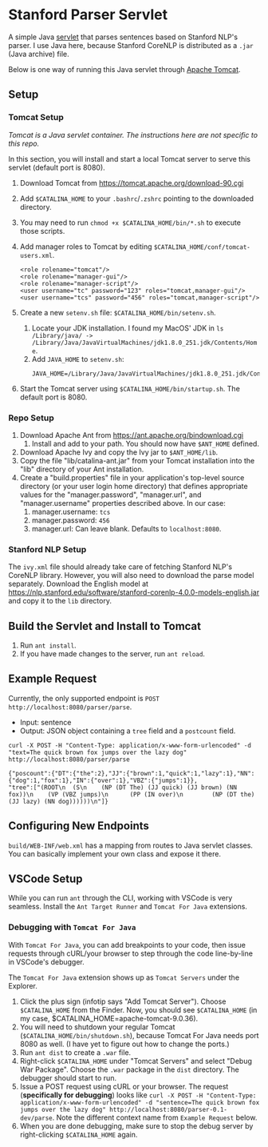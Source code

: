 # Stanford Parser Servlet

A simple Java [servlet](https://javaee.github.io/javaee-spec/javadocs/javax/servlet/http/HttpServlet.html)
that parses sentences based on Stanford NLP's parser. I use Java here, because
Stanford CoreNLP is distributed as a `.jar` (Java archive) file.

Below is one way of running this Java servlet through [Apache Tomcat](http://tomcat.apache.org/).

## Setup

### Tomcat Setup

_Tomcat is a Java servlet container. The instructions here are not specific to this repo._

In this section, you will install and start a local Tomcat server to serve this servlet (default port is 8080).

1. Download Tomcat from https://tomcat.apache.org/download-90.cgi
1. Add `$CATALINA_HOME` to your `.bashrc`/`.zshrc` pointing to the downloaded directory.
1. You may need to run `chmod +x $CATALINA_HOME/bin/*.sh` to execute those scripts.
1. Add manager roles to Tomcat by editing `$CATALINA_HOME/conf/tomcat-users.xml`.
   ```
   <role rolename="tomcat"/>
   <role rolename="manager-gui"/>
   <role rolename="manager-script"/>
   <user username="tc" password="123" roles="tomcat,manager-gui"/>
   <user username="tcs" password="456" roles="tomcat,manager-script"/>
   ```
1. Create a new `setenv.sh` file: `$CATALINA_HOME/bin/setenv.sh`.

   1. Locate your JDK installation. I found my MacOS' JDK in `ls /Library/java/ -> /Library/Java/JavaVirtualMachines/jdk1.8.0_251.jdk/Contents/Home`.
   1. Add `JAVA_HOME` to `setenv.sh`:
      ```
      JAVA_HOME=/Library/Java/JavaVirtualMachines/jdk1.8.0_251.jdk/Contents/Home
      ```

1. Start the Tomcat server using `$CATALINA_HOME/bin/startup.sh`. The default port is 8080.

### Repo Setup

1. Download Apache Ant from https://ant.apache.org/bindownload.cgi
   1. Install and add to your path. You should now have `$ANT_HOME` defined.
1. Download Apache Ivy and copy the Ivy jar to `$ANT_HOME/lib`.
1. Copy the file "lib/catalina-ant.jar" from your Tomcat installation into the "lib" directory of your Ant installation.
1. Create a "build.properties" file in your application's top-level
   source directory (or your user login home directory) that defines
   appropriate values for the "manager.password", "manager.url", and
   "manager.username" properties described above. In our case:
   1. manager.username: `tcs`
   1. manager.password: `456`
   1. manager.url: Can leave blank. Defaults to `localhost:8080`.

### Stanford NLP Setup

The `ivy.xml` file should already take care of fetching Stanford NLP's CoreNLP library. However, you will also need
to download the parse model separately. Download the English model at https://nlp.stanford.edu/software/stanford-corenlp-4.0.0-models-english.jar
and copy it to the `lib` directory.

## Build the Servlet and Install to Tomcat

1. Run `ant install`.
1. If you have made changes to the server, run `ant reload`.

## Example Request

Currently, the only supported endpoint is `POST http://localhost:8080/parser/parse`.

- Input: sentence
- Output: JSON object containing a `tree` field and a `postcount` field.

```
curl -X POST -H "Content-Type: application/x-www-form-urlencoded" -d "text=The quick brown fox jumps over the lazy dog" http://localhost:8080/parser/parse

{"poscount":{"DT":{"the":2},"JJ":{"brown":1,"quick":1,"lazy":1},"NN":{"dog":1,"fox":1},"IN":{"over":1},"VBZ":{"jumps":1}},
"tree":["(ROOT\n  (S\n    (NP (DT The) (JJ quick) (JJ brown) (NN fox))\n    (VP (VBZ jumps)\n      (PP (IN over)\n        (NP (DT the) (JJ lazy) (NN dog))))))\n"]}
```

## Configuring New Endpoints

`build/WEB-INF/web.xml` has a mapping from routes to Java servlet classes. You
can basically implement your own class and expose it there.

## VSCode Setup

While you can run `ant` through the CLI, working with VSCode is very seamless.
Install the `Ant Target Runner` and `Tomcat For Java` extensions.

### Debugging with `Tomcat For Java`

With `Tomcat For Java`, you can add breakpoints to your code, then issue
requests through cURL/your browser to step through the code line-by-line in
VSCode's debugger.

The `Tomcat For Java` extension shows up as `Tomcat Servers` under the Explorer.

1. Click the plus sign (infotip says "Add Tomcat Server"). Choose `$CATALINA_HOME` from the Finder.
   Now, you should see `$CATALINA_HOME` (in my case, \$CATALINA_HOME=apache-tomcat-9.0.36).
1. You will need to shutdown your regular Tomcat (`$CATALINA_HOME/bin/shutdown.sh`),
   because Tomcat For Java needs port 8080 as well. (I have yet to figure out how
   to change the ports.)
1. Run `ant dist` to create a `.war` file.
1. Right-click `$CATALINA_HOME` under "Tomcat Servers" and select "Debug War Package".
   Choose the `.war` package in the `dist` directory. The debugger should start to run.
1. Issue a POST request using cURL or your browser. The request (**specifically for debugging**)
   looks like `curl -X POST -H "Content-Type: application/x-www-form-urlencoded" -d "sentence=The quick brown fox jumps over the lazy dog" http://localhost:8080/parser-0.1-dev/parse`.
   Note the different context name from `Example Request` below.
1. When you are done debugging, make sure to stop the debug server by right-clicking `$CATALINA_HOME` again.
